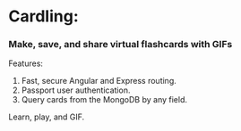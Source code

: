 # Cardling: #  
### Make, save, and share virtual flashcards with GIFs ###  

Features:  
1. Fast, secure Angular and Express routing.  
2. Passport user authentication.
3. Query cards from the MongoDB by any field.  

Learn, play, and GIF.  
